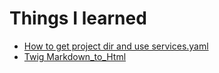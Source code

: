 # Things I learned 

- [How to get project dir and use services.yaml](https://stackoverflow.com/questions/62300853/how-to-get-project-or-root-dir-in-symfony-5)
- [Twig Markdown_to_Html](https://twig.symfony.com/doc/2.x/filters/markdown_to_html.html)

